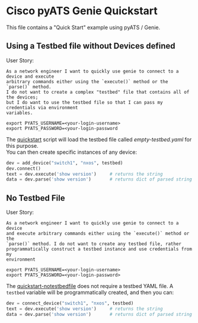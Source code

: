 # Cisco pyATS Genie Quickstart

This file contains a "Quick Start" example using pyATS / Genie.  

## Using a Testbed file without Devices defined

User Story:

    As a network engineer I want to quickly use genie to connect to a device and execute
    arbitrary commands either using the `execute()` method or the `parse()` method.
    I do not want to create a complex "testbed" file that contains all of the devices;
    but I do want to use the testbed file so that I can pass my credentials via environment
    variables.  

```shell script
export PYATS_USERNAME=<your-login-username>
export PYATS_PASSWORD=<your-login-password
```    

The [quickstart](quickstart.py) script will load the testbed file called *empty-testbed.yaml* for this purpose.    
You can then create specific instances of any device:

```python
dev = add_device("switch1", "nxos", testbed)
dev.connect()
text = dev.execute('show version')     # returns the string
data = dev.parse('show version')       # returns dict of parsed string
```    

## No Testbed File

User Story:

    As a network engineer I want to quickly use genie to connect to a device
    and execute arbitrary commands either using the `execute()` method or the
    `parse()` method. I do not want to create any testbed file, rather
    programmatically construct a testbed instance and use credentials from my
    environment
    
```shell script
export PYATS_USERNAME=<your-login-username>
export PYATS_PASSWORD=<your-login-password>
```    

The [quickstart-notestbedfile](quickstart-notestbedfile.py) does not require a testbed YAML file.  A `testbed`
variable will be programmatically created, and then you can:

```python
dev = connect_device("switch1", "nxos", testbed)
text = dev.execute('show version')     # returns the string
data = dev.parse('show version')       # returns dict of parsed string
```    

    
